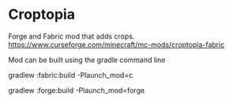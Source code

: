 # Croptopia
Forge and Fabric mod that adds crops.
https://www.curseforge.com/minecraft/mc-mods/croptopia-fabric


Mod can be built using the gradle command line

gradlew :fabric:build -Plaunch_mod=c

gradlew :forge:build -Plaunch_mod=forge

